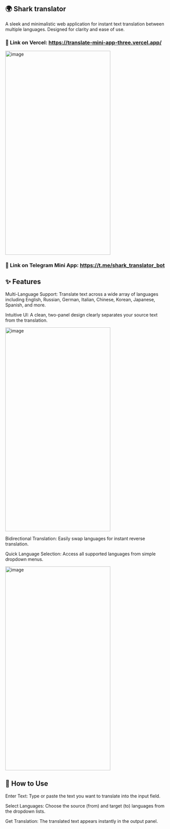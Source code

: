 ## 🌍 Shark translator
A sleek and minimalistic web application for instant text translation between multiple languages. Designed for clarity and ease of use.

### 📌 Link on Vercel: https://translate-mini-app-three.vercel.app/

<img width="331" height="640" alt="image" src="https://github.com/user-attachments/assets/bbd99e06-855d-42c3-bc09-49ec0824a440" />

### 📌 Link on Telegram Mini App: https://t.me/shark_translator_bot

## ✨ Features
Multi-Language Support: Translate text across a wide array of languages including English, Russian, German, Italian, Chinese, Korean, Japanese, Spanish, and more.

Intuitive UI: A clean, two-panel design clearly separates your source text from the translation.

<img width="331" height="640" alt="image" src="https://github.com/user-attachments/assets/8f2d4cdc-0928-4e0a-bf2f-fb492be54a98" />

Bidirectional Translation: Easily swap languages for instant reverse translation.

Quick Language Selection: Access all supported languages from simple dropdown menus.

<img width="331" height="640" alt="image" src="https://github.com/user-attachments/assets/226f253a-941f-49ac-877c-a97f5082a061" />

## 🚀 How to Use
Enter Text: Type or paste the text you want to translate into the input field.

Select Languages: Choose the source (from) and target (to) languages from the dropdown lists.

Get Translation: The translated text appears instantly in the output panel.



